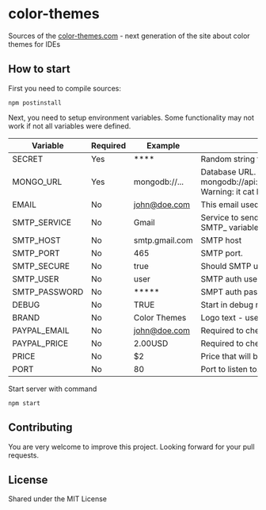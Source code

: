 # color-themes

Sources of the [color-themes.com](http://color-themes.com) - next generation of the site about color themes for IDEs


## How to start

First you need to compile sources:

```
npm postinstall
```

Next, you need to setup environment variables. Some functionality may not work if not all variables were defined.

|Variable|Required|Example|Description|
|--------|--------|-------|-----------|
|SECRET|Yes|****|Random string for hashing.|
|MONGO_URL|Yes|mongodb://...|Database URL. Database for tests: mongodb://api:hg03Ho3r_d@ds037647.mongolab.com:37647/idecolorthemes Warning: it cat be wiped at any time.|
|EMAIL|No|john@doe.com|This email used to send mails for user. Error reports are sent to this email too.|
|SMTP_SERVICE|No|Gmail|Service to send email. You should either specify this variable, or all other SMTP_ variables. Look for nodemailer docs for more information.|
|SMTP_HOST|No|smtp.gmail.com|SMTP host|
|SMTP_PORT|No|465|SMTP port.|
|SMTP_SECURE|No|true|Should SMTP use secure connection: true/false.|
|SMTP_USER|No|user|SMTP auth user.|
|SMTP_PASSWORD|No|*****|SMPT auth password.|
|DEBUG|No|TRUE|Start in debug mode. Will not send emails with errors.|
|BRAND|No|Color Themes|Logo text - useful to show different versions.|
|PAYPAL_EMAIL|No|john@doe.com|Required to check transaction.|
|PAYPAL_PRICE|No|2.00USD|Required to check transaction.|
|PRICE|No|$2|Price that will be shown to user|
|PORT|No|80|Port to listen to.|

Start server with command

```
npm start
```

## Contributing

You are very welcome to improve this project. Looking forward for your pull requests.

## License

Shared under the MIT License
